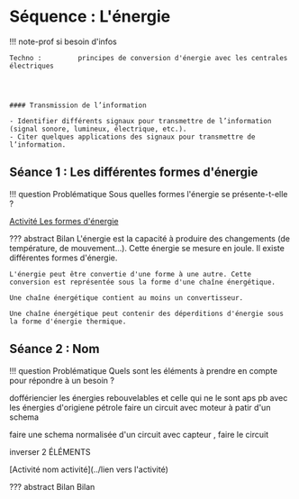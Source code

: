 # Séquence : L'énergie
!!! note-prof
    si besoin d'infos

    Techno :         principes de conversion d'énergie avec les centrales électriques




    #### Transmission de l’information

    - Identifier différents signaux pour transmettre de l’information (signal sonore, lumineux, électrique, etc.).
    - Citer quelques applications des signaux pour transmettre de l’information. 

## Séance 1 : Les différentes formes d'énergie

!!! question Problématique
    Sous quelles formes l'énergie se présente-t-elle ? 

[Activité Les formes d'énergie](../formesEnergies)



??? abstract Bilan
    L'énergie est la capacité à produire des changements (de température, de mouvement...). 
    Cette énergie se mesure en joule.
    Il existe différentes formes d'énergie.

    L'énergie peut être convertie d'une forme à une autre. Cette conversion est représentée sous la forme d'une chaîne énergétique.

    Une chaîne énergétique contient au moins un convertisseur.

    Une chaîne énergétique peut contenir des déperditions d'énergie sous la forme d'énergie thermique.


## Séance 2 : Nom

!!! question Problématique
    Quels sont les éléments à prendre en compte pour répondre à un besoin ?


doffériencier les énergies rebouvelables et celle qui ne le sont aps
pb avec les énergies d'origiene pétrole
faire un circuit avec moteur à patir d'un schema

faire une schema normalisée d'un circuit avec capteur , faire le circuit

inverser 2 ÉLÉMENTS


[Activité nom activité](../lien vers l'activité)




??? abstract Bilan
    Bilan

<div style="page-break-after: always;"></div>

